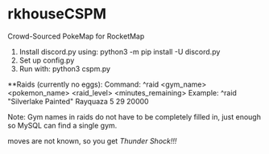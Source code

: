 # rkhouseCSPM

Crowd-Sourced PokeMap for RocketMap

1) Install discord.py using: python3 -m pip install -U discord.py
2) Set up config.py
3) Run with:
    python3 cspm.py
    
**Raids (currently no eggs):
Command: ^raid <gym_name> <pokemon_name> <raid_level> <minutes_remaining> <cp>
Example: ^raid "Silverlake Painted" Rayquaza 5 29 20000

Note: Gym names in raids do not have to be completely filled in, just enough so MySQL can find a single gym.

moves are not known, so you get *Thunder Shock!!!*
